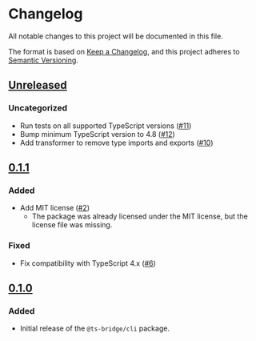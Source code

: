 # Changelog

All notable changes to this project will be documented in this file.

The format is based on [Keep a Changelog](https://keepachangelog.com/en/1.0.0/),
and this project adheres to [Semantic Versioning](https://semver.org/spec/v2.0.0.html).

## [Unreleased]

### Uncategorized

- Run tests on all supported TypeScript versions ([#11](https://github.com/ts-bridge/ts-bridge/pull/11))
- Bump minimum TypeScript version to 4.8 ([#12](https://github.com/ts-bridge/ts-bridge/pull/12))
- Add transformer to remove type imports and exports ([#10](https://github.com/ts-bridge/ts-bridge/pull/10))

## [0.1.1]

### Added

- Add MIT license ([#2](https://github.com/ts-bridge/ts-bridge/pull/2))
  - The package was already licensed under the MIT license, but the license file
    was missing.

### Fixed

- Fix compatibility with TypeScript 4.x ([#6](https://github.com/ts-bridge/ts-bridge/pull/6))

## [0.1.0]

### Added

- Initial release of the `@ts-bridge/cli` package.

[Unreleased]: https://github.com/ts-bridge/ts-bridge/compare/@ts-bridge/cli@0.1.1...HEAD
[0.1.1]: https://github.com/ts-bridge/ts-bridge/compare/@ts-bridge/cli@0.1.0...@ts-bridge/cli@0.1.1
[0.1.0]: https://github.com/ts-bridge/ts-bridge/releases/tag/@ts-bridge/cli@0.1.0
